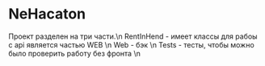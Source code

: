 # NeHacaton

Проект разделен на три части.\n
RentInHend - имеет классы для рабоы с api является частью WEB \n
Web - бэк \n
Tests - тесты, чтобы можно было проверить работу без фронта \n
